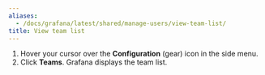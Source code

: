 ```yaml
---
aliases:
  - /docs/grafana/latest/shared/manage-users/view-team-list/
title: View team list
---
```


1. Hover your cursor over the **Configuration** (gear) icon in the side menu.
1. Click **Teams**. Grafana displays the team list.
